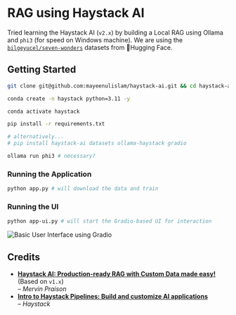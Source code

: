 # RAG using Haystack AI

Tried learning the Haystack AI (`v2.x`) by building a Local RAG using Ollama and `phi3` (for speed on Windows machine). We are using the [`bilgeyucel/seven-wonders`](https://huggingface.co/datasets/bilgeyucel/seven-wonders) datasets from 🤗Hugging Face.

## Getting Started

```bash
git clone git@github.com:mayeenulislam/haystack-ai.git && cd haystack-ai

conda create -n haystack python=3.11 -y

conda activate haystack

pip install -r requirements.txt

# alternatively...
# pip install haystack-ai datasets ollama-haystack gradio

ollama run phi3 # necessary?
```

### Running the Application

```bash
python app.py # will download the data and train
```

### Running the UI

```bash
python app-ui.py # will start the Gradio-based UI for interaction
```

![Basic User Interface using Gradio](https://github.com/user-attachments/assets/d9d3e80a-4471-4686-85ad-36ea7f9ab050)

## Credits

- [**Haystack AI: Production-ready RAG with Custom Data made easy!**](https://www.youtube.com/watch?v=8qqaqefugWQ) (Based on `v1.x`)<br/>
_&ndash; Mervin Praison_
- [**Intro to Haystack Pipelines: Build and customize AI applications**](https://www.youtube.com/watch?v=SxAwyeCkguc)<br/>
_&ndash; Haystack_
